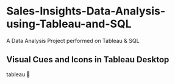 # Sales-Insights-Data-Analysis-using-Tableau-and-SQL
A Data Analysis Project performed on Tableau &amp; SQL

## Visual Cues and Icons in Tableau Desktop
tableau 🔗
